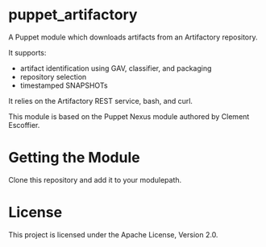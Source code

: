 puppet_artifactory
==================

A Puppet module which downloads artifacts from an Artifactory repository.

It supports:
- artifact identification using GAV, classifier, and packaging
- repository selection
- timestamped SNAPSHOTs

It relies on the Artifactory REST service, bash, and curl.

This module is based on the Puppet Nexus module authored by Clement Escoffier.

Getting the Module
==================

Clone this repository and add it to your modulepath.

License
=======

This project is licensed under the Apache License, Version 2.0.

